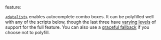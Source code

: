 feature: <datalist>
status: use
tags: polyfill gtie9 nomobile
kind: html
polyfillurls: [datalist-polyfill](https://github.com/mfranzke/datalist-polyfill/), [Relevant Dropdowns](http://css-tricks.com/relevant-dropdowns-polyfill-for-datalist/), [Webshims](https://afarkas.github.io/webshim/demos/), [jQuery Datalist Plugin](http://miketaylr.com/code/datalist.html)

[`<datalist>`](http://developers.whatwg.org/the-button-element.html#the-datalist-element) enables autocomplete combo boxes. It can be polyfilled well with any of the scripts below, though the last three have [varying levels](https://github.com/h5bp/html5please/issues/18) of support for the full feature. You can also use a [graceful fallback](http://adactio.com/journal/4272/) if you choose not to polyfill.
